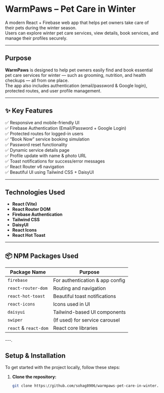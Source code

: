 
#  WarmPaws – Pet Care in Winter

A modern React + Firebase web app that helps pet owners take care of their pets during the winter season.  
Users can explore winter pet care services, view details, book services, and manage their profiles securely.

---



##  Purpose

**WarmPaws** is designed to help pet owners easily find and book essential pet care services for winter — such as grooming, nutrition, and health checkups — all from one place.  
The app also includes authentication (email/password & Google login), protected routes, and user profile management.

---

## ✨ Key Features

✅ Responsive and mobile-friendly UI  
✅ Firebase Authentication (Email/Password + Google Login)  
✅ Protected routes for logged-in users  
✅ “Book Now” service booking simulation  
✅ Password reset functionality  
✅ Dynamic service details page  
✅ Profile update with name & photo URL  
✅ Toast notifications for success/error messages  
✅ React Router v6 navigation  
✅ Beautiful UI using Tailwind CSS + DaisyUI  

---

##  Technologies Used

- **React (Vite)**
- **React Router DOM**
- **Firebase Authentication**
- **Tailwind CSS**
- **DaisyUI**
- **React Icons**
- **React Hot Toast**

---

## 📦 NPM Packages Used

| Package Name | Purpose |
|---------------|----------|
| `firebase` | For authentication & app config |
| `react-router-dom` | Routing and navigation |
| `react-hot-toast` | Beautiful toast notifications |
| `react-icons` | Icons used in UI |
| `daisyui` | Tailwind-based UI components |
| `swiper` | (If used) for service carousel |
| `react` & `react-dom` | React core libraries |

---.

##  Setup & Installation

To get started with the project locally, follow these steps:

1. **Clone the repository:**

   ```bash
   git clone https://github.com/sohag8906/warmpaws-pet-care-in-winter.git

